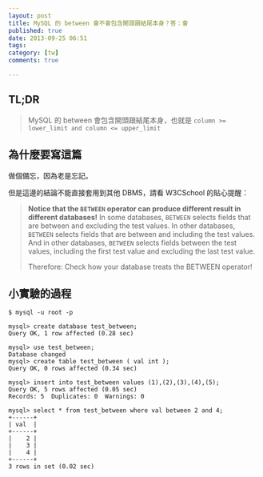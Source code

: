 ```yaml
---
layout: post
title: MySQL 的 between 會不會包含開頭跟結尾本身？答：會
published: true
date: 2013-09-25 06:51
tags:
category: [tw]
comments: true

---
```

## TL;DR

> MySQL 的 between 會包含開頭跟結尾本身，也就是 `column >= lower_limit and column <= upper_limit`

## 為什麼要寫這篇

做個備忘，因為老是忘記。

但是這邊的結論不能直接套用到其他 DBMS，請看 W3CSchool 的貼心提醒：

> **Notice that the `BETWEEN` operator can produce different result in different databases!**
> In some databases, `BETWEEN` selects fields that are between and excluding the test values.
> In other databases, `BETWEEN` selects fields that are between and including the test values.
> And in other databases, `BETWEEN` selects fields between the test values, including the first test value and excluding the last test value.
>
> Therefore: Check how your database treats the BETWEEN operator!

## 小實驗的過程

```
$ mysql -u root -p

mysql> create database test_between;
Query OK, 1 row affected (0.28 sec)

mysql> use test_between;
Database changed
mysql> create table test_between ( val int );
Query OK, 0 rows affected (0.34 sec)

mysql> insert into test_between values (1),(2),(3),(4),(5);
Query OK, 5 rows affected (0.05 sec)
Records: 5  Duplicates: 0  Warnings: 0

mysql> select * from test_between where val between 2 and 4;
+------+
| val  |
+------+
|    2 |
|    3 |
|    4 |
+------+
3 rows in set (0.02 sec)
```
